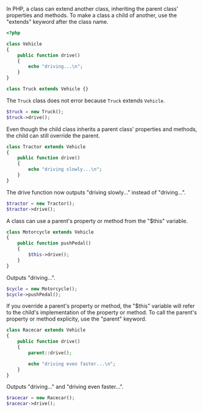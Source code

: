 In PHP, a class can extend another class, inheriting the parent class'
properties and methods. To make a class a child of another, use the "extends"
keyword after the class name.
```php
<?php

class Vehicle
{
    public function drive()
    {
        echo "driving...\n";
    }
}

class Truck extends Vehicle {}
```

The `Truck` class does not error because `Truck` extends `Vehicle`.
```php
$truck = new Truck();
$truck->drive();
```

Even though the child class inherits a parent class' properties and methods,
the child can still override the parent.
```php
class Tractor extends Vehicle
{
    public function drive()
    {
        echo "driving slowly...\n";
    }
}
```

The drive function now outputs "driving slowly..." instead of "driving...".
```php
$tractor = new Tractor();
$tractor->drive();
```

A class can use a parent's property or method from the "$this" variable.
```php
class Motorcycle extends Vehicle
{
    public function pushPedal()
    {
        $this->drive();
    }
}
```

Outputs "driving...".
```php
$cycle = new Motorcycle();
$cycle->pushPedal();
```

If you override a parent's property or method, the "$this" variable will refer to the child's
implementation of the property or method. To call the parent's property or method explicity,
use the "parent" keyword.
```php
class Racecar extends Vehicle
{
    public function drive()
    {
        parent::drive();

        echo "driving even faster...\n";
    }
}
```

Outputs "driving..." and "driving even faster...".
```php
$racecar = new Racecar();
$racecar->drive();
```
